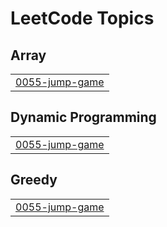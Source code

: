 

<!---LeetCode Topics Start-->
# LeetCode Topics
## Array
|  |
| ------- |
| [0055-jump-game](https://github.com/bandish1304/bandish1304/tree/master/0055-jump-game) |
## Dynamic Programming
|  |
| ------- |
| [0055-jump-game](https://github.com/bandish1304/bandish1304/tree/master/0055-jump-game) |
## Greedy
|  |
| ------- |
| [0055-jump-game](https://github.com/bandish1304/bandish1304/tree/master/0055-jump-game) |
<!---LeetCode Topics End-->